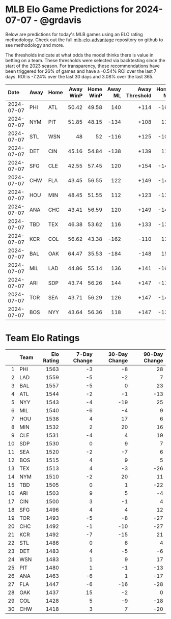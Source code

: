 # MLB Elo Game Predictions for 2024-07-07 - @grdavis
Below are predictions for today's MLB games using an ELO rating methodology. Check out the full [mlb-elo-advantage](https://github.com/grdavis/mlb-elo-advantage) repository on github to see methodology and more.

The thresholds indicate at what odds the model thinks there is value in betting on a team. These thresholds were selected via backtesting since the start of the 2023 season. For transparency, these recommendations have been triggered for 26% of games and have a -0.54% ROI over the last 7 days. ROI is -7.24% over the last 30 days and 3.08% over the last 365.

| Date       | Away   | Home   |   Away WinP |   Home WinP |   Away ML |   Away Threshold |   Home ML |   Home Threshold |
|:-----------|:-------|:-------|------------:|------------:|----------:|-----------------:|----------:|-----------------:|
| 2024-07-07 | PHI    | ATL    |       50.42 |       49.58 |       140 |             +114 |      -166 |             +118 |
| 2024-07-07 | NYM    | PIT    |       51.85 |       48.15 |      -134 |             +108 |       114 |             +124 |
| 2024-07-07 | STL    | WSN    |       48    |       52    |      -116 |             +125 |      -102 |             +108 |
| 2024-07-07 | DET    | CIN    |       45.16 |       54.84 |      -138 |             +139 |       118 |             -103 |
| 2024-07-07 | SFG    | CLE    |       42.55 |       57.45 |       120 |             +154 |      -142 |             -114 |
| 2024-07-07 | CHW    | FLA    |       43.45 |       56.55 |       122 |             +149 |      -144 |             -110 |
| 2024-07-07 | HOU    | MIN    |       48.45 |       51.55 |       112 |             +123 |      -132 |             +109 |
| 2024-07-07 | ANA    | CHC    |       43.41 |       56.59 |       120 |             +149 |      -142 |             -110 |
| 2024-07-07 | TBD    | TEX    |       46.38 |       53.62 |       116 |             +133 |      -136 |             +101 |
| 2024-07-07 | KCR    | COL    |       56.62 |       43.38 |      -162 |             -110 |       136 |             +149 |
| 2024-07-07 | BAL    | OAK    |       64.47 |       35.53 |      -184 |             -148 |       154 |             +204 |
| 2024-07-07 | MIL    | LAD    |       44.86 |       55.14 |       136 |             +141 |      -162 |             -104 |
| 2024-07-07 | ARI    | SDP    |       43.74 |       56.26 |       144 |             +147 |      -172 |             -109 |
| 2024-07-07 | TOR    | SEA    |       43.71 |       56.29 |       126 |             +147 |      -148 |             -109 |
| 2024-07-07 | BOS    | NYY    |       43.64 |       56.36 |       118 |             +147 |      -138 |             -109 |

# Team Elo Ratings
|    | Team   |   Elo Rating |   7-Day Change |   30-Day Change |   90-Day Change |
|---:|:-------|-------------:|---------------:|----------------:|----------------:|
|  1 | PHI    |         1563 |             -3 |              -8 |              28 |
|  2 | LAD    |         1559 |             -5 |              -2 |               7 |
|  3 | BAL    |         1557 |             -5 |               0 |              23 |
|  4 | ATL    |         1544 |             -2 |              -1 |             -13 |
|  5 | NYY    |         1543 |             -4 |             -19 |              25 |
|  6 | MIL    |         1540 |             -6 |              -4 |               9 |
|  7 | HOU    |         1538 |              4 |              17 |               6 |
|  8 | MIN    |         1532 |              2 |              20 |              16 |
|  9 | CLE    |         1531 |             -4 |               4 |              19 |
| 10 | SDP    |         1530 |              0 |               9 |               7 |
| 11 | SEA    |         1520 |             -2 |              -7 |               6 |
| 12 | BOS    |         1515 |              4 |               9 |               5 |
| 13 | TEX    |         1513 |              4 |              -3 |             -26 |
| 14 | NYM    |         1510 |             -2 |              20 |              11 |
| 15 | TBD    |         1505 |              0 |               1 |             -22 |
| 16 | ARI    |         1503 |              9 |               5 |              -4 |
| 17 | CIN    |         1500 |              3 |              -1 |               4 |
| 18 | SFG    |         1496 |              4 |               4 |              12 |
| 19 | TOR    |         1493 |             -5 |              -8 |             -27 |
| 20 | CHC    |         1492 |             -1 |             -10 |             -27 |
| 21 | KCR    |         1492 |             -7 |             -15 |              21 |
| 22 | STL    |         1486 |              0 |               6 |               4 |
| 23 | DET    |         1483 |              4 |              -5 |              -6 |
| 24 | WSN    |         1483 |              1 |               9 |              17 |
| 25 | PIT    |         1480 |              1 |              -1 |             -13 |
| 26 | ANA    |         1463 |             -6 |               1 |             -17 |
| 27 | FLA    |         1447 |             -6 |             -16 |             -28 |
| 28 | OAK    |         1437 |             15 |              -2 |               0 |
| 29 | COL    |         1428 |              5 |              -9 |             -18 |
| 30 | CHW    |         1418 |              3 |               7 |             -20 |